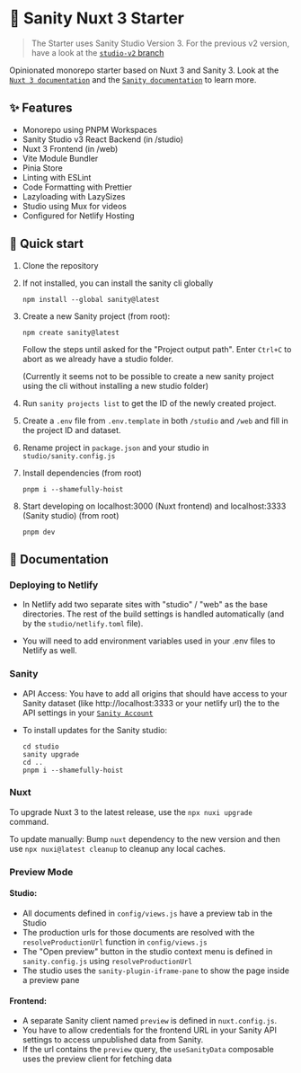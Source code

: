 # 🌵 Sanity Nuxt 3 Starter

> The Starter uses Sanity Studio Version 3. For the previous v2 version, have a look at the [`studio-v2` branch](https://github.com/jjjuulliiaann/sanity-nuxt-3-starter/tree/studio-v2)

Opinionated monorepo starter based on Nuxt 3 and Sanity 3. Look at the [`Nuxt 3 documentation`](https://nuxt.com/docs/getting-started/introduction) and the [`Sanity documentation`](https://www.sanity.io/docs/overview-introduction) to learn more.

## ✨ Features

-   Monorepo using PNPM Workspaces
-   Sanity Studio v3 React Backend (in /studio)
-   Nuxt 3 Frontend (in /web)
-   Vite Module Bundler
-   Pinia Store
-   Linting with ESLint
-   Code Formatting with Prettier
-   Lazyloading with LazySizes
-   Studio using Mux for videos
-   Configured for Netlify Hosting

## 🚀 Quick start

1. Clone the repository

2. If not installed, you can install the sanity cli globally

    ```
    npm install --global sanity@latest
    ```

3. Create a new Sanity project (from root):
   
    ```
	npm create sanity@latest
	```
   
   Follow the steps until asked for the "Project output path". Enter `Ctrl+C` to abort as we already have a studio folder. 
   
   (Currently it seems not to be possible to create a new sanity project using the cli without installing a new studio folder)
   
4. Run `sanity projects list` to get the ID of the newly created project. 
   
5. Create a `.env` file from `.env.template` in both `/studio` and `/web` and fill in the project ID and dataset.
   
6. Rename project in `package.json` and your studio in `studio/sanity.config.js`

7. Install dependencies (from root)

    ```
    pnpm i --shamefully-hoist
    ```

8. Start developing on localhost:3000 (Nuxt frontend) and localhost:3333 (Sanity studio) (from root)

    ```
    pnpm dev
    ```

## 📖 Documentation

### Deploying to Netlify

-   In Netlify add two separate sites with "studio" / "web" as the base directories. The rest of the build settings is handled automatically (and by the `studio/netlify.toml` file).

-   You will need to add environment variables used in your .env files to Netlify as well.

### Sanity

-   API Access: You have to add all origins that should have access to your Sanity dataset (like http://localhost:3333 or your netlify url) the to the API settings in your [`Sanity Account`](https://manage.sanity.io)

-   To install updates for the Sanity studio:

    ```
    cd studio
    sanity upgrade
    cd ..
    pnpm i --shamefully-hoist
    ```

### Nuxt

To upgrade Nuxt 3 to the latest release, use the `npx nuxi upgrade` command.

To update manually: Bump `nuxt` dependency to the new version and then use `npx nuxi@latest cleanup` to cleanup any local caches.

### Preview Mode

#### Studio:

- All documents defined in `config/views.js` have a preview tab in the Studio
- The production urls for those documents are resolved with the `resolveProductionUrl` function in `config/views.js`
- The "Open preview" button in the studio context menu is defined in `sanity.config.js` using `resolveProductionUrl`
- The studio uses the `sanity-plugin-iframe-pane` to show the page inside a preview pane

#### Frontend:

- A separate Sanity client named `preview` is defined in `nuxt.config.js`. 
- You have to allow credentials for the frontend URL in your Sanity API settings to access unpublished data from Sanity.
- If the url contains the `preview` query, the `useSanityData` composable uses the preview client for fetching data
